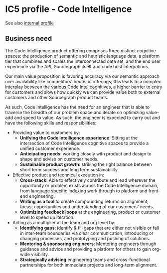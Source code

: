 # IC5 profile - Code Intelligence

See also [internal profile](https://docs.google.com/document/d/1eN8hiqVIhgF5h1i32uQ-C3yJR_VQFFF7qReYMrhXYuA/edit)

## Business need

The Code Intelligence product offering comprises three distinct cognitive spaces: the production of semantic and heuristic language data, a platform tier that combines and scales the interconnected data set, and the end user experience via the API, Sourcegraph itself and code host integrations.

Our main value proposition is favoring accuracy via our semantic approach over availability like competitors' heuristic offerings; this leads to a complex interplay between the various Code Intel cognitives, a higher barrier to entry for customers and slows how quickly we can provide value both to external customers and other Sourcegraph product teams.

As such, Code Intelligence has the need for an engineer that is able to traverse the breadth of our problem space and iterate on optimizing value-add and speed to value. As such, the engineer is expected to carry out and have the following skills and responsibilities:

- Providing value to customers by:
  - **Unifying the Code Intelligence experience**: Sitting at the intersection of Code Intelligence cognitive spaces to provide a unified customer experience.
  - **Anticipating needs**: working closely with product and design to shape and advise on customer needs.
  - **Sustainable product growth**: striking the right balance between short term success and long term sustainability
- Effective product and technical execution in:
  - **Cross-stack**: Able to effectively contribute and lead wherever the opportunity or problem exists across the Code Intelligence domain, from language specific indexing work through to platform and front-end engineering.
  - **Writing as a tool** to create compounding returns on alignment, focus, opportunities and understanding of our customers’ needs.
  - **Optimizing feedback loops** at the engineering, product or customer level to speed up iteration.
- Acting as a multiplier at the team and org level by:
  - **Identifying gaps**: identify & fill gaps that are either not visible or fall in inter-team boundaries via clear communication, introducing or changing processes, and prototyping and pushing of solutions.
  - **Mentoring & sponsoring engineers**: Mentoring engineers through guidance and advice and providing a platform for others to gain org-wide visibility.
  - **Strategically advising** engineering teams and cross-functional partnerships for both immediate projects and long-term alignment.
